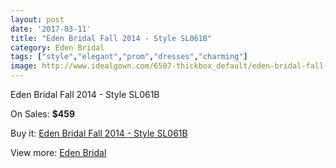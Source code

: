 ```yaml
---
layout: post
date: '2017-03-11'
title: "Eden Bridal Fall 2014 - Style SL061B"
category: Eden Bridal
tags: ["style","elegant","prom","dresses","charming"]
image: http://www.idealgown.com/6507-thickbox_default/eden-bridal-fall-2014-style-sl061b.jpg
---
```

Eden Bridal Fall 2014 - Style SL061B

On Sales: **$459**
<a href="https://www.idealgown.com/en/eden-bridal/2833-eden-bridal-fall-2014-style-sl061b.html"><amp-img layout="responsive" width="600" height="600" src="//www.idealgown.com/6507-thickbox_default/eden-bridal-fall-2014-style-sl061b.jpg" alt="Eden Bridal Fall 2014 - Style SL061B 0" /></a>
<a href="https://www.idealgown.com/en/eden-bridal/2833-eden-bridal-fall-2014-style-sl061b.html"><amp-img layout="responsive" width="600" height="600" src="//www.idealgown.com/6509-thickbox_default/eden-bridal-fall-2014-style-sl061b.jpg" alt="Eden Bridal Fall 2014 - Style SL061B 1" /></a>
<a href="https://www.idealgown.com/en/eden-bridal/2833-eden-bridal-fall-2014-style-sl061b.html"><amp-img layout="responsive" width="600" height="600" src="//www.idealgown.com/6508-thickbox_default/eden-bridal-fall-2014-style-sl061b.jpg" alt="Eden Bridal Fall 2014 - Style SL061B 2" /></a>
<a href="https://www.idealgown.com/en/eden-bridal/2833-eden-bridal-fall-2014-style-sl061b.html"><amp-img layout="responsive" width="600" height="600" src="//www.idealgown.com/6506-thickbox_default/eden-bridal-fall-2014-style-sl061b.jpg" alt="Eden Bridal Fall 2014 - Style SL061B 3" /></a>

Buy it: [Eden Bridal Fall 2014 - Style SL061B](https://www.idealgown.com/en/eden-bridal/2833-eden-bridal-fall-2014-style-sl061b.html "Eden Bridal Fall 2014 - Style SL061B")

View more: [Eden Bridal](https://www.idealgown.com/en/34-eden-bridal "Eden Bridal")